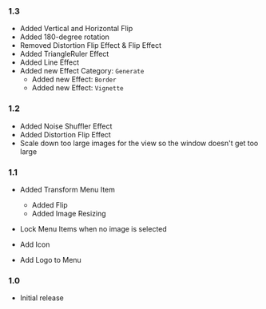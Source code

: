 ### 1.3
- Added Vertical and Horizontal Flip
- Added 180-degree rotation
- Removed Distortion Flip Effect & Flip Effect
- Added TriangleRuler Effect
- Added Line Effect
- Added new Effect Category: `Generate`
  - Added new Effect: `Border`
  - Added new Effect: `Vignette`

### 1.2
- Added Noise Shuffler Effect
- Added Distortion Flip Effect
- Scale down too large images for the view so the window doesn't get too large

### 1.1
- Added Transform Menu Item
    - Added Flip
    - Added Image Resizing

- Lock Menu Items when no image is selected
- Add Icon
- Add Logo to Menu

### 1.0
- Initial release
